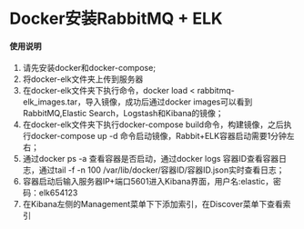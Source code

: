 # Docker安装RabbitMQ + ELK

#### 使用说明

1.  请先安装docker和docker-compose;
2.  将docker-elk文件夹上传到服务器
3.  在docker-elk文件夹下执行命令，docker load < rabbitmq-elk_images.tar，导入镜像，成功后通过docker images可以看到RabbitMQ,Elastic Search，Logstash和Kibana的镜像；
4.  在docker-elk文件夹下执行docker-compose build命令，构建镜像，之后执行docker-compose up -d 命令启动镜像，Rabbit+ELK容器启动需要1分钟左右；
5.  通过docker ps -a 查看容器是否启动，通过docker logs 容器ID查看容器日志，通过tail -f -n 100 /var/lib/docker/容器ID/容器ID.json实时查看日志；
6.  容器启动后输入服务器IP+端口5601进入Kibana界面，用户名:elastic，密码：elk654123
7.  在Kibana左侧的Management菜单下下添加索引，在Discover菜单下查看索引
